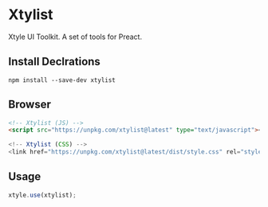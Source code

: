 # Xtylist

Xtyle UI Toolkit. A set of tools for Preact.

## Install Declrations

```
npm install --save-dev xtylist
```

## Browser

```html
<!-- Xtylist (JS) -->
<script src="https://unpkg.com/xtylist@latest" type="text/javascript"><script>

<!-- Xtylist (CSS) -->
<link href="https://unpkg.com/xtylist@latest/dist/style.css" rel="stylesheet" />
```

## Usage

```js
xtyle.use(xtylist);
```
